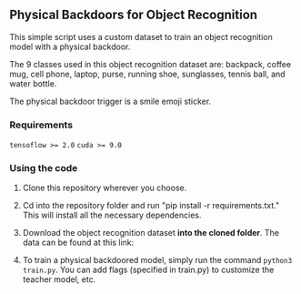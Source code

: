 ## Physical Backdoors for Object Recognition

This simple script uses a custom dataset to train an object recognition model with a physical backdoor.

The 9 classes used in this object recognition dataset are: backpack, coffee mug, cell phone, laptop, purse, running shoe, sunglasses, tennis ball, and water bottle. 

The physical backdoor trigger is a smile emoji sticker.

### Requirements

`tensoflow >= 2.0`
`cuda >= 9.0`

### Using the code

1. Clone this repository wherever you choose.

2. Cd into the repository folder and run "pip install -r requirements.txt." This will install all the necessary dependencies.

2. Download the object recognition dataset __into the cloned folder__. The data can be found at this link: 

2. To train a physical backdoored model, simply run the command `python3 train.py`. You can add flags (specified in train.py) to customize the teacher model, etc. 